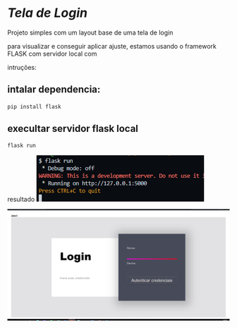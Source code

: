 # ***Tela de Login***

Projeto simples com um layout base de uma tela de login

para visualizar e conseguir aplicar ajuste, estamos usando o framework FLASK com servidor local com


intruções: 
## intalar dependencia:
```bash
pip install flask
```
## execultar servidor flask local

```bash
flask run
```
resultado 
![alt text](image-1.png)

![alt text](image.png)
